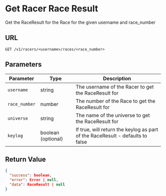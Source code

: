 # Get Racer Race Result

Get the RaceResult for the Race for the given username and race_number

## URL

`GET /v1/racers/<username>/races/<race_number>`

## Parameters

| Parameter     | Type               | Description                                                                   |
|---------------|--------------------|-------------------------------------------------------------------------------|
| `username`    | string             | The username of the Racer to get the RaceResult for                           |
| `race_number` | number             | The number of the Race to get the RaceResult for                              |
| `universe`    | string             | The name of the universe to get the RaceResult for                            |
| `keylog`      | boolean (optional) | If true, will return the keylog as part of the RaceResult - defaults to false |

## Return Value

```json
{
  "success": boolean,
  "error": Error | null,
  "data": RaceResult | null
}
```